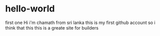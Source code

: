 # hello-world
first one
Hi i'm chamath from sri lanka this is my first github account so i think that this this is a greate site for builders
